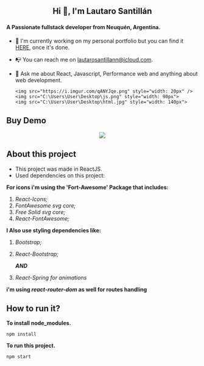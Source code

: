 ## <p align="center">Hi 👋, I'm Lautaro Santillán</p>

#### 		A Passionate fullstack developer from Neuquén, Argentina.	

- 🔭 I'm currently working on my personal portfolio but you can find it [HERE](https://www.lautarosantillan.com), once it's done.

- 📭 You can reach me on lautarosantillann@icloud.com.

- 💬 Ask me about React, Javascript, Performance web and anything about web development.

      <img src="https://i.imgur.com/qANYJqe.png" style="width: 20px" />
      <img src="C:\Users\User\Desktop\js.png" style="width: 90px">
      <img src="C:\Users\User\Desktop\html.jpg" style="width: 140px">
 
 ## Buy Demo
 <p align="center">
 <img src="https://media.giphy.com/media/GbX29sdlUX9YZvaOu7/giphy.gif?cid=790b7611b9528df8a239eced110ac21a21335b1d34b2f5fa&rid=giphy.gif&ct=g" width="auto" height="auto"/>
     </p>

 
 ## About this project
- This project was made in ReactJS.
- Used dependencies on this project:

**For icons i'm using the 'Fort-Awesome' Package that includes:** 

1.  *React-Icons;*
2. *FontAwesome svg core;*
3. *Free Solid svg core;*
4. *React-FontAwesome;*

**I Also use styling dependencies like:**

1. *Bootstrap;*

2. *React-Bootstrap;* 

   ***AND***

3. *React-Spring for animations* 

**i'm using *react-router-dom* as well for routes handling**

## How to run it?

**To install node_modules.**

```react
npm install
```

**To run this project.**

```react
npm start
```
